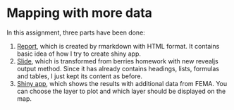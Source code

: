 # Mapping with more data

In this assignment, three parts have been done:

1. [Report](https://shenhao60.github.io/Mapping-with-more-data/Mapping-with-more-data.html), which is created by rmarkdown with HTML format. It contains basic idea of how I try to create shiny app.
2. [Slide](https://shenhao60.github.io/Mapping-with-more-data/Berries-slide.html), which is transformed from berries homework with new revealjs output method. Since it has already contains headings, lists, formulas and tables, I just kept its content as before.
3. [Shiny app](https://haoshen.shinyapps.io/Hurricane-shiny/), which shows the results with additional data from FEMA. You can choose the layer to plot and which layer should be displayed on the map.
